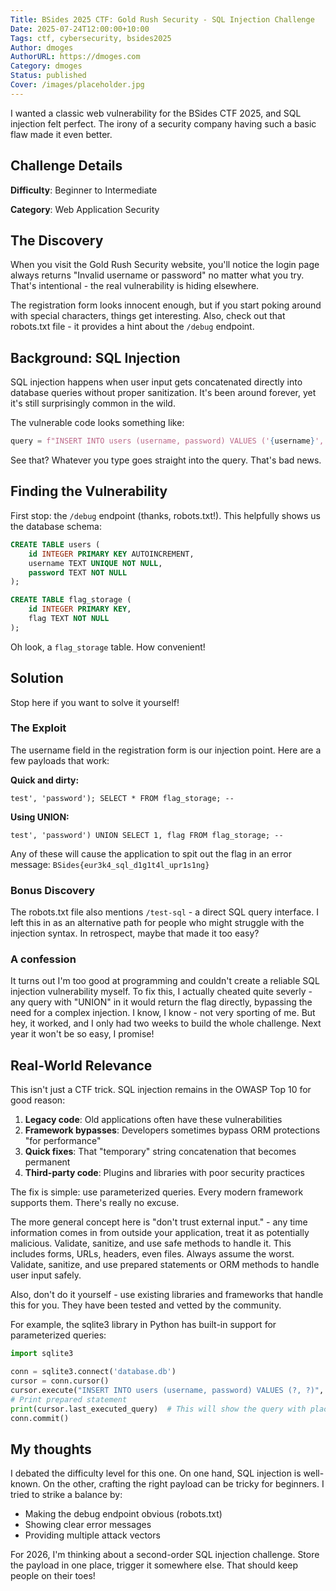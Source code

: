 ```yaml
---
Title: BSides 2025 CTF: Gold Rush Security - SQL Injection Challenge
Date: 2025-07-24T12:00:00+10:00
Tags: ctf, cybersecurity, bsides2025
Author: dmoges
AuthorURL: https://dmoges.com
Category: dmoges
Status: published
Cover: /images/placeholder.jpg
---
```


I wanted a classic web vulnerability for the BSides CTF 2025, and SQL injection felt perfect.
The irony of a security company having such a basic flaw made it even better.

## Challenge Details

**Difficulty**: Beginner to Intermediate  

**Category**: Web Application Security  

## The Discovery

When you visit the Gold Rush Security website, you'll notice the login page always returns "Invalid username or password" no matter what you try. That's intentional - the real vulnerability is hiding elsewhere.

The registration form looks innocent enough, but if you start poking around with special characters, things get interesting. Also, check out that robots.txt file - it provides a hint about the `/debug` endpoint.

## Background: SQL Injection

SQL injection happens when user input gets concatenated directly into database queries without proper sanitization. It's been around forever, yet it's still surprisingly common in the wild.

The vulnerable code looks something like:
```python
query = f"INSERT INTO users (username, password) VALUES ('{username}', '{password}')"
```

See that? Whatever you type goes straight into the query. That's bad news.

## Finding the Vulnerability

First stop: the `/debug` endpoint (thanks, robots.txt!). This helpfully shows us the database schema:

```sql
CREATE TABLE users (
    id INTEGER PRIMARY KEY AUTOINCREMENT,
    username TEXT UNIQUE NOT NULL,
    password TEXT NOT NULL
);

CREATE TABLE flag_storage (
    id INTEGER PRIMARY KEY,
    flag TEXT NOT NULL
);
```

Oh look, a `flag_storage` table. How convenient!

## Solution

Stop here if you want to solve it yourself!

### The Exploit

The username field in the registration form is our injection point. Here are a few payloads that work:

**Quick and dirty:**
```
test', 'password'); SELECT * FROM flag_storage; --
```

**Using UNION:**
```
test', 'password') UNION SELECT 1, flag FROM flag_storage; --
```

Any of these will cause the application to spit out the flag in an error message: `BSides{eur3k4_sql_d1g1t4l_upr1s1ng}`

### Bonus Discovery

The robots.txt file also mentions `/test-sql` - a direct SQL query interface. I left this in as an alternative path for people who might struggle with the injection syntax. In retrospect, maybe that made it too easy?

### A confession
It turns out I'm too good at programming and couldn't create a reliable SQL injection vulnerability myself.
To fix this, I actually cheated quite severly - any query with "UNION" in it would return the flag directly, bypassing the need for a complex injection. I know, I know - not very sporting of me. But hey, it worked, and I only had two weeks to build the whole challenge.
Next year it won't be so easy, I promise!


## Real-World Relevance

This isn't just a CTF trick. SQL injection remains in the OWASP Top 10 for good reason:

1. **Legacy code**: Old applications often have these vulnerabilities
2. **Framework bypasses**: Developers sometimes bypass ORM protections "for performance"
3. **Quick fixes**: That "temporary" string concatenation that becomes permanent
4. **Third-party code**: Plugins and libraries with poor security practices

The fix is simple: use parameterized queries. Every modern framework supports them. There's really no excuse.

The more general concept here is "don't trust external input." - any time information comes in from outside your application, treat it as potentially malicious. Validate, sanitize, and use safe methods to handle it.
This includes forms, URLs, headers, even files. Always assume the worst.
Validate, sanitize, and use prepared statements or ORM methods to handle user input safely.

Also, don't do it yourself - use existing libraries and frameworks that handle this for you. They have been tested and vetted by the community.

For example, the sqlite3 library in Python has built-in support for parameterized queries:

```python
import sqlite3

conn = sqlite3.connect('database.db')
cursor = conn.cursor()
cursor.execute("INSERT INTO users (username, password) VALUES (?, ?)", (username, password))  # Safe!
# Print prepared statement
print(cursor.last_executed_query)  # This will show the query with placeholders, not the actual values
conn.commit()
```



## My thoughts

I debated the difficulty level for this one. On one hand, SQL injection is well-known. On the other, crafting the right payload can be tricky for beginners. I tried to strike a balance by:

- Making the debug endpoint obvious (robots.txt)
- Showing clear error messages
- Providing multiple attack vectors

For 2026, I'm thinking about a second-order SQL injection challenge. Store the payload in one place, trigger it somewhere else. That should keep people on their toes!